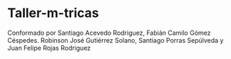 # Taller-m-tricas
Conformado por Santiago Acevedo Rodriguez, Fabián Camilo Gómez Céspedes. Robinson José Gutiérrez Solano, Santiago Porras Sepúlveda y Juan Felipe Rojas Rodriguez
